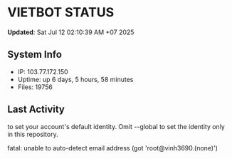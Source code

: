 # VIETBOT STATUS
**Updated**: Sat Jul 12 02:10:39 AM +07 2025

## System Info
- IP: 103.77.172.150
- Uptime: up 6 days, 5 hours, 58 minutes
- Files: 19756

## Last Activity

to set your account's default identity.
Omit --global to set the identity only in this repository.

fatal: unable to auto-detect email address (got 'root@vinh3690.(none)')

